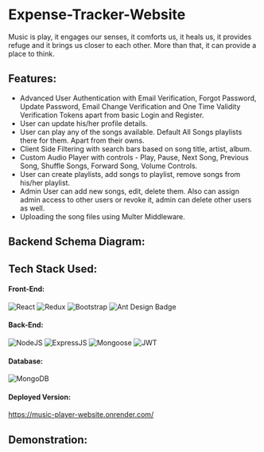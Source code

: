 # Expense-Tracker-Website
  Music is play, it engages our senses, it comforts us, it heals us, it provides refuge and it brings us closer to each other. More than that, it can provide a place to think. 
## Features:
 * Advanced User Authentication with Email Verification, Forgot Password, Update Password, Email Change Verification and One Time Validity Verification Tokens apart from basic Login and Register.
 * User can update his/her profile details.
 * User can play any of the songs available. Default All Songs playlists there for them. Apart from their owns.
 * Client Side Filtering with search bars based on song title, artist, album.
 * Custom Audio Player with controls - Play, Pause, Next Song, Previous Song, Shuffle Songs, Forward Song, Volume Controls.
 * User can create playlists, add songs to playlist, remove songs from his/her playlist.
 * Admin User can add new songs, edit, delete them. Also can assign admin access to other users or revoke it, admin can delete other users as well.
 * Uploading the song files using Multer Middleware.
 ## Backend Schema Diagram:

 
## Tech Stack Used:
#### Front-End:
<img alt="React" src="https://img.shields.io/badge/react-%2320232a.svg?style=for-the-badge&logo=react&logoColor=%2361DAFB"/> <img alt="Redux" src="https://img.shields.io/badge/Redux-593D88?style=for-the-badge&logo=redux&logoColor=white"/> <img alt="Bootstrap" src="https://img.shields.io/badge/bootstrap-%23563D7C.svg?style=for-the-badge&logo=bootstrap&logoColor=white"/> <img src="https://img.shields.io/badge/Ant%20Design-0170FE?logo=antdesign&logoColor=fff&style=for-the-badge" alt="Ant Design Badge">

#### Back-End:
<img alt="NodeJS" src="https://img.shields.io/badge/Node.js-43853D?style=for-the-badge&logo=node.js&logoColor=white"/> <img alt="ExpressJS" src="https://img.shields.io/badge/Express.js-000000?style=for-the-badge&logo=express&logoColor=white"/> <img alt="Mongoose" src ="https://img.shields.io/badge/Mongoose-orange?style=for-the-badge&logo=mongodb&logoColor=white"/> <img alt="JWT" src ="https://img.shields.io/badge/JWT-red?style=for-the-badge&logo=JSON+Web+Tokens&logoColor=white"/>

#### Database:
<img alt="MongoDB" src ="https://img.shields.io/badge/MongoDB-4EA94B?style=for-the-badge&logo=mongodb&logoColor=white"/>

#### Deployed Version:

https://music-player-website.onrender.com/

## Demonstration:


